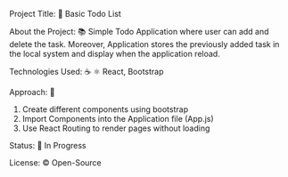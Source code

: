 Project Title: 📛
Basic Todo List 

About the Project: 📚
Simple Todo Application where user can add and delete the task. Moreover, Application stores the previously added task in the local system and display when the application reload. 

Technologies Used: ☕️ ⚛️
React, Bootstrap

Approach: 🚶
1. Create different components using bootstrap  
2. Import Components into the Application file (App.js)
3. Use React Routing to render pages without loading

Status: 📶
In Progress

License: ©️
Open-Source